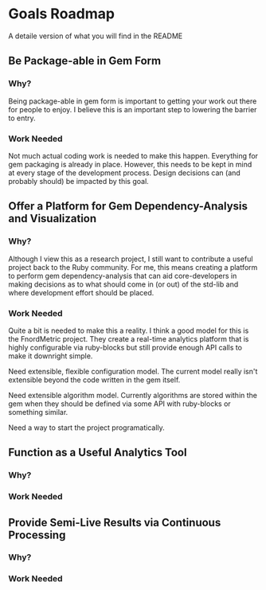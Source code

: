 # Goals Roadmap
A detaile version of what you will find in the README


## Be Package-able in Gem Form

### Why?
Being package-able in gem form is important to getting your work out there
for people to enjoy. I believe this is an important step to lowering the
barrier to entry.

### Work Needed
Not much actual coding work is needed to make this happen. Everything for
gem packaging is already in place. However, this needs to be kept in mind
at every stage of the development process. Design decisions can (and
probably should) be impacted by this goal.



## Offer a Platform for Gem Dependency-Analysis and Visualization

### Why?
Although I view this as a research project, I still want to contribute a
useful project back to the Ruby community. For me, this means creating a
platform to perform gem dependency-analysis that can aid core-developers
in making decisions as to what should come in (or out) of the std-lib and
where development effort should be placed. 

### Work Needed
Quite a bit is needed to make this a reality. I think a good model for
this is the FnordMetric project. They create a real-time analytics platform
that is highly configurable via ruby-blocks but still provide enough API
calls to make it downright simple.

Need extensible, flexible configuration model. The current model really
isn't extensible beyond the code written in the gem itself.

Need extensible algorithm model. Currently algorithms are stored within the
gem when they should be defined via some API with ruby-blocks or something
similar.

Need a way to start the project programatically. 



## Function as a Useful Analytics Tool
### Why?
### Work Needed



## Provide Semi-Live Results via Continuous Processing
### Why?
### Work Needed
